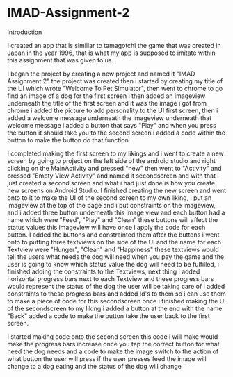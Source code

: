 # IMAD-Assignment-2
Introduction

I created an app that is similiar to tamagotchi the game that was created in Japan in the year 1996, that is what my app is supposed to imitate within this assignment that was given to us.

I began the project by creating a new project and named it "IMAD Assignment 2" the project was created then i started by creating my title of the UI which wrote 
"Welcome To Pet Simulator", then went to chrome to go find an image of a dog for the first screen i then added an imageview underneath the title of the first screen and it was the image i got from chrome i added the picture to add personality to the UI first screen, then i added a welcome message underneath the imageview underneath that welcome message i added a button that says "Play" and when you press the button it should take you to the second screen i added a code within the button to make the button do that function.

I completed making the first screen to my likings and i went to create a new screen by going to project on the left side of the android studio and right clicking on the MainActivity and pressed "new" then went to "Activity" and pressed "Empty View Activity" and named it secondscreen and with that i just created a second screen and what i had just done is how you create new screens on Android Studio. I finished creating the new screen and went onto to it to make the UI of the second screen to my own liking, i put an imageview at the top of the page and i put constraints on the imageview, and i added three button underneath this image view and each button had a name which were "Feed", "Play" and "Clean" these buttons will affect the status values this imageview will have once i apply the code for each button. I added the buttons and constrainted them after the buttons i went onto to putting three textviews on the side of the UI and the name for each Textview were "Hunger", "Clean" and "Happiness" these textviews would tell the users what needs the dog will need when you pay the game and the user is going to know which status value the dog will need to be fulfilled, i finished adding the constraints to the Textviews, next thing i added horizontal progress bars next to each Textview and these progress bars would represent the status of the dog the user will be taking care of i added constraints to these progress bars and added Id's to them so i can use them to make a piece of code for this secondscreen once i finished making the UI of the secondscreen to my liking i added a button at the end with the name "Back" added a code to make the button take the user back to the first screen.

I started making code onto the second screen this code i will make would make the progress bars increase once you tap the correct button for what need the dog needs and a code to make the image switch to the action of what button the user will press if the user presses feed the image will change to a dog eating and the status of the dog will change




